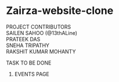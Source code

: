 # Zairza-website-clone

PROJECT CONTRIBUTORS 
<br>
SAILEN SAHOO (@13thALine)
<br>
PRATEEK DAS
<br>
SNEHA TRIPATHY
<br>
RAKSHIT KUMAR MOHANTY

TASK TO BE DONE
1. EVENTS PAGE

            
